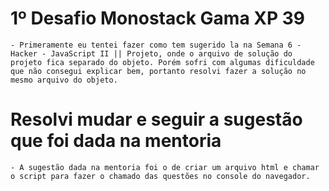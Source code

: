 # 1º Desafio Monostack Gama XP 39

    - Primeramente eu tentei fazer como tem sugerido la na Semana 6 - Hacker - JavaScript II || Projeto, onde o arquivo de solução do projeto fica separado do objeto. Porém sofri com algumas dificuldade que não consegui explicar bem, portanto resolvi fazer a solução no mesmo arquivo do objeto.

# Resolvi mudar e seguir a sugestão que foi dada na mentoria
   
    - A sugestão dada na mentoria foi o de criar um arquivo html e chamar o script para fazer o chamado das questões no console do navegador.
